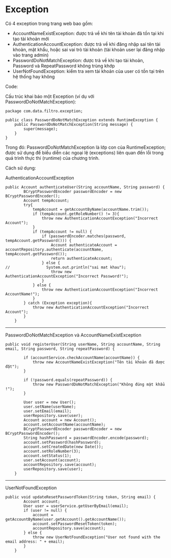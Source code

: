 # Exception
Có 4 exception trong trang web bao gồm:
- AccountNameExistException: được trả về khi tên tài khoản đã tồn tại khi tạo tài khoản mới
- AuthenticationAccountException: được trả về khi đăng nhập sai tên tài khoản, mật khẩu, hoặc sai vai trò tài khoản (tài khoản user lại đăng nhập vào trang admin)
- PasswordDoNotMatchException: được trả về khi tạo tài khoản, Password và RepeatPassword không trùng khớp
- UserNotFoundException: kiểm tra xem tài khoản của user có tồn tại trên hệ thống hay không

Code:

Cấu trúc khai báo một Exception (ví dụ với PasswordDoNotMatchException):
```
package com.data.filtro.exception;

public class PasswordDoNotMatchException extends RuntimeException {
    public PasswordDoNotMatchException(String message) {
        super(message);
    }
}

```
Trong đó: PasswordDoNotMatchException là lớp con của RuntimeException; được sử dụng để biểu diễn các ngoại lệ (exceptions) liên quan đến lỗi trong quá trình thực thi (runtime) của chương trình.

Cách sử dụng:

AuthenticationAccountException

```
public Account authenticateUser(String accountName, String password) {
        BCryptPasswordEncoder passwordEncoder = new BCryptPasswordEncoder();
        Account tempAccount;
        try{
            tempAccount = getAccountByName(accountName.trim());
            if (tempAccount.getRoleNumber() != 3){
                throw new AuthenticationAccountException("Incorrect Account");
            }
            if (tempAccount != null) {
                if (passwordEncoder.matches(password, tempAccount.getPassword())) {
                    Account authenticateAccount = accountRepository.authenticate(accountName, tempAccount.getPassword());
                    return authenticateAccount;
                } else {
//                System.out.println("sai mat khau");
                    throw new AuthenticationAccountException("Incorrect Password!");
                }
            } else {
                throw new AuthenticationAccountException("Incorrect AccountName!");
            }
        } catch (Exception exception){
            throw new AuthenticationAccountException("Incorrect Account");
        }
    }
```
---
PasswordDoNotMatchException và AccountNameExistException

```
public void registerUser(String userName, String accountName, String email, String password, String repeatPassword) {

        if (accountService.checkAccountName(accountName)) {
            throw new AccountNameExistException("Tên tài khoản đã được đặt");
        }

        if (!password.equals(repeatPassword)) {
            throw new PasswordDoNotMatchException("Không đúng mật khẩu !");
        }

        User user = new User();
        user.setName(userName);
        user.setEmail(email);
        userRepository.save(user);
        Account account = new Account();
        account.setAccountName(accountName);
        BCryptPasswordEncoder passwordEncoder = new BCryptPasswordEncoder();
        String hashPassword = passwordEncoder.encode(password);
        account.setPassword(hashPassword);
        account.setCreatedDate(new Date());
        account.setRoleNumber(3);
        account.setStatus(1);
        user.setAccount(account);
        accountRepository.save(account);
        userRepository.save(user);
    }
```
---
UserNotFoundException

```
public void updateResetPasswordToken(String token, String email) {
        Account account;
        User user = userService.getUserByEmail(email);
        if (user != null) {
            account = getAccountByName(user.getAccount().getAccountName());
            account.setPasswordResetToken(token);
            accountRepository.save(account);
        } else {
            throw new UserNotFoundException("User not found with the email address: " + email);
        }
    }
```